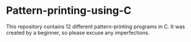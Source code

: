# Pattern-printing-using-C
This repository contains 12 different pattern-printing programs in C. It was created by a beginner, so please excuse any imperfections.
